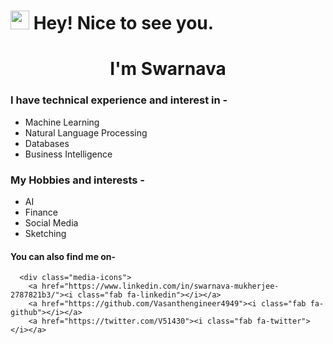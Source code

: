<h1><img src="https://emojis.slackmojis.com/emojis/images/1531849430/4246/blob-sunglasses.gif?1531849430" width="30"/> Hey! Nice to see you.</h1>
<h1 align="center">I'm Swarnava</h1>

### I have technical experience and interest in -
* Machine Learning
* Natural Language Processing 
* Databases 
* Business Intelligence

### My Hobbies and interests -
* AI
* Finance
* Social Media
* Sketching

#### You can also find me on- 

      <div class="media-icons">
        <a href="https://www.linkedin.com/in/swarnava-mukherjee-2787821b3/"><i class="fab fa-linkedin"></i></a>
        <a href="https://github.com/Vasanthengineer4949"><i class="fab fa-github"></i></a>
        <a href="https://twitter.com/V51430"><i class="fab fa-twitter"></i></a>

<!--
**swarnava-96/swarnava-96** is a ✨ _special_ ✨ repository because its `README.md` (this file) appears on your GitHub profile.

Here are some ideas to get you started:

- 🔭 I’m currently working on ...
- 🌱 I’m currently learning ...
- 👯 I’m looking to collaborate on ...
- 🤔 I’m looking for help with ...
- 💬 Ask me about ...
- 📫 How to reach me: ...
- 😄 Pronouns: ...
- ⚡ Fun fact: ...
-->
